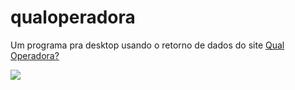 qualoperadora
=============

Um programa pra desktop usando o retorno de dados do site [Qual Operadora?](http://www.qualoperadora.net)

![](http://i.imgur.com/eUz6yeu.jpg)
